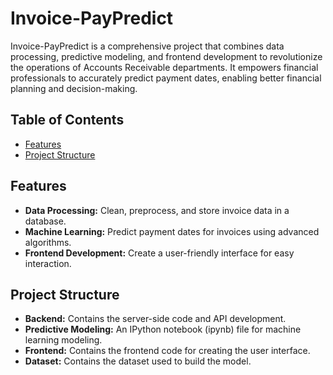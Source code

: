 # Invoice-PayPredict

Invoice-PayPredict is a comprehensive project that combines data processing, predictive modeling, and frontend development to revolutionize the operations of Accounts Receivable departments. It empowers financial professionals to accurately predict payment dates, enabling better financial planning and decision-making.

## Table of Contents

- [Features](#features)
- [Project Structure](#project-structure)

## Features

- **Data Processing:** Clean, preprocess, and store invoice data in a database.
- **Machine Learning:** Predict payment dates for invoices using advanced algorithms.
- **Frontend Development:** Create a user-friendly interface for easy interaction.

## Project Structure

- **Backend:** Contains the server-side code and API development.
- **Predictive Modeling:** An IPython notebook (ipynb) file for machine learning modeling.
- **Frontend:** Contains the frontend code for creating the user interface.
- **Dataset:** Contains the dataset used to build the model.
